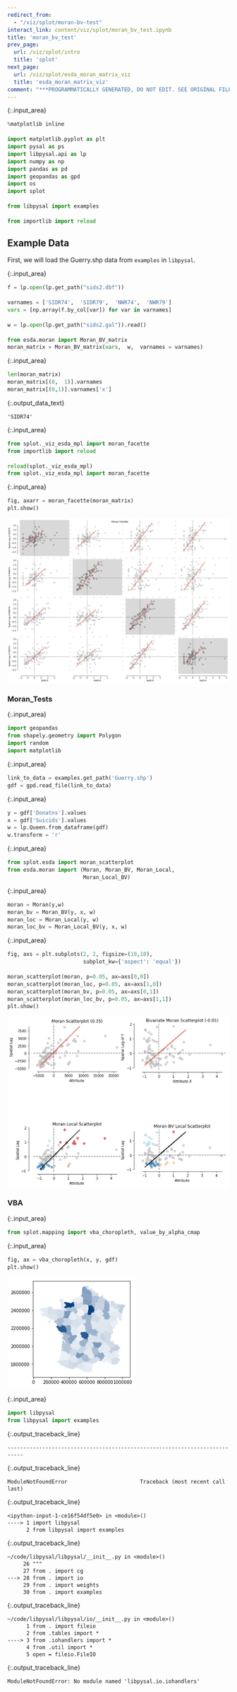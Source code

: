 ```yaml
---
redirect_from:
  - "/viz/splot/moran-bv-test"
interact_link: content/viz/splot/moran_bv_test.ipynb
title: 'moran_bv_test'
prev_page:
  url: /viz/splot/intro
  title: 'splot'
next_page:
  url: /viz/splot/esda_moran_matrix_viz
  title: 'esda_moran_matrix_viz'
comment: "***PROGRAMMATICALLY GENERATED, DO NOT EDIT. SEE ORIGINAL FILES IN /content***"
---
```




{:.input_area}
```python
%matplotlib inline

import matplotlib.pyplot as plt
import pysal as ps
import libpysal.api as lp
import numpy as np
import pandas as pd
import geopandas as gpd
import os
import splot

from libpysal import examples

from importlib import reload
```


## Example Data

First, we will load the Guerry.shp data from `examples` in `libpysal`.



{:.input_area}
```python
f = lp.open(lp.get_path("sids2.dbf"))

varnames = ['SIDR74',  'SIDR79',  'NWR74',  'NWR79']
vars = [np.array(f.by_col[var]) for var in varnames]

w = lp.open(lp.get_path("sids2.gal")).read()

from esda.moran import Moran_BV_matrix
moran_matrix = Moran_BV_matrix(vars,  w,  varnames = varnames)
```




{:.input_area}
```python
len(moran_matrix)
moran_matrix[(0,  1)].varnames
moran_matrix[(0,1)].varnames['x']
```





{:.output_data_text}
```
'SIDR74'
```





{:.input_area}
```python
from splot._viz_esda_mpl import moran_facette
from importlib import reload

reload(splot._viz_esda_mpl)
from splot._viz_esda_mpl import moran_facette
```




{:.input_area}
```python
fig, axarr = moran_facette(moran_matrix)
plt.show()
```



![png](../../images/viz/splot/moran_bv_test_5_0.png)


### Moran_Tests



{:.input_area}
```python
import geopandas
from shapely.geometry import Polygon
import random
import matplotlib
```




{:.input_area}
```python
link_to_data = examples.get_path('Guerry.shp')
gdf = gpd.read_file(link_to_data)
```




{:.input_area}
```python
y = gdf['Donatns'].values
x = gdf['Suicids'].values
w = lp.Queen.from_dataframe(gdf)
w.transform = 'r'
```




{:.input_area}
```python
from splot.esda import moran_scatterplot
from esda.moran import (Moran, Moran_BV, Moran_Local,
                        Moran_Local_BV)
```




{:.input_area}
```python
moran = Moran(y,w)
moran_bv = Moran_BV(y, x, w)
moran_loc = Moran_Local(y, w)
moran_loc_bv = Moran_Local_BV(y, x, w)
```




{:.input_area}
```python
fig, axs = plt.subplots(2, 2, figsize=(10,10),
                        subplot_kw={'aspect': 'equal'})

moran_scatterplot(moran, p=0.05, ax=axs[0,0])
moran_scatterplot(moran_loc, p=0.05, ax=axs[1,0])
moran_scatterplot(moran_bv, p=0.05, ax=axs[0,1])
moran_scatterplot(moran_loc_bv, p=0.05, ax=axs[1,1])
plt.show()
```



![png](../../images/viz/splot/moran_bv_test_12_0.png)


### VBA



{:.input_area}
```python
from splot.mapping import vba_choropleth, value_by_alpha_cmap
```




{:.input_area}
```python
fig, ax = vba_choropleth(x, y, gdf)
plt.show()
```



![png](../../images/viz/splot/moran_bv_test_15_0.png)




{:.input_area}
```python
import libpysal
from libpysal import examples
```



{:.output_traceback_line}
```
---------------------------------------------------------------------------
```

{:.output_traceback_line}
```
ModuleNotFoundError                       Traceback (most recent call last)
```

{:.output_traceback_line}
```
<ipython-input-1-ce16f54df5e0> in <module>()
----> 1 import libpysal
      2 from libpysal import examples

```

{:.output_traceback_line}
```
~/code/libpysal/libpysal/__init__.py in <module>()
     26 """
     27 from . import cg
---> 28 from . import io
     29 from . import weights
     30 from . import examples

```

{:.output_traceback_line}
```
~/code/libpysal/libpysal/io/__init__.py in <module>()
      1 from . import fileio
      2 from .tables import *
----> 3 from .iohandlers import *
      4 from .util import *
      5 open = fileio.FileIO

```

{:.output_traceback_line}
```
ModuleNotFoundError: No module named 'libpysal.io.iohandlers'
```

